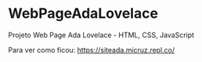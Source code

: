 # WebPageAdaLovelace
Projeto Web Page Ada Lovelace - HTML, CSS, JavaScript 

Para ver como ficou: https://siteada.micruz.repl.co/
